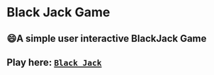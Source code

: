 # Black Jack Game


## :smile:A simple user interactive BlackJack Game 

## Play here: <a href="https://www.21jack.netlify.app/" target="_blank">**```Black Jack```**</a>
